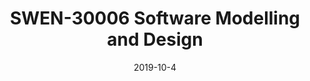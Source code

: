 ---
title: "SWEN-30006 Software Modelling and Design"
tags: ["UML", "Design Modelling", "Sequence Model", "Domain Model"]
date: 2019-10-4
draft: false
---